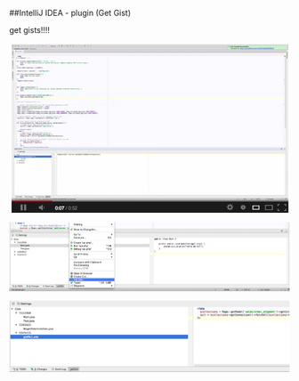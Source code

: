 ##IntelliJ IDEA - plugin (Get Gist)

get gists!!!!

[![ScreenShot](/youtubeVideo.png)](http://www.youtube.com/watch?v=Zn99vb2SIGI)

![Demo](/screenshot.png)

![Demo](/screenshot2.png)
